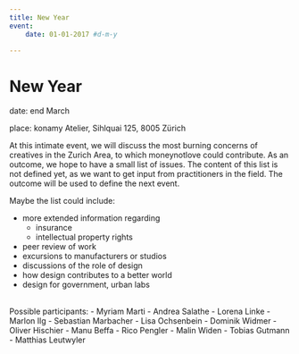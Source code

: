 ```yaml
---
title: New Year
event:
    date: 01-01-2017 #d-m-y

---
```


# New Year

date: end March

place: konamy Atelier, Sihlquai 125, 8005 Zürich

At this intimate event, we will discuss the most burning concerns of creatives in the Zurich Area, to which moneynotlove could contribute. As an outcome, we hope to have a small list of issues. The content of this list is not defined yet, as we want to get input from practitioners in the field. The outcome will be used to define the next event.

Maybe the list could include:
- more extended information regarding
  - insurance
  - intellectual property rights
- peer review of work
- excursions to manufacturers or studios
- discussions of the role of design
- how design contributes to a better world
- design for government, urban labs

<br/>
Possible participants:
- Myriam Marti
- Andrea Salathe
- Lorena Linke
- Marlon Ilg
- Sebastian Marbacher
- Lisa Ochsenbein
- Dominik Widmer
- Oliver Hischier
- Manu Beffa
- Rico Pengler
- Malin Widen
- Tobias Gutmann
- Matthias Leutwyler
